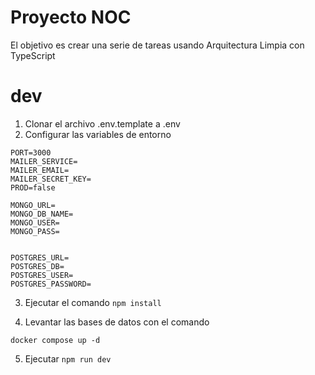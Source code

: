 # Proyecto NOC

El objetivo es crear una serie de tareas usando Arquitectura Limpia con TypeScript

# dev

1. Clonar el archivo .env.template a .env
2. Configurar las variables de entorno

```
PORT=3000
MAILER_SERVICE=
MAILER_EMAIL=
MAILER_SECRET_KEY=
PROD=false

MONGO_URL=
MONGO_DB_NAME=
MONGO_USER=
MONGO_PASS=


POSTGRES_URL=
POSTGRES_DB=
POSTGRES_USER=
POSTGRES_PASSWORD=

```

3. Ejecutar el comando `npm install`

4. Levantar las bases de datos con el comando

```
docker compose up -d
```

5. Ejecutar `npm run dev`

